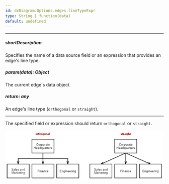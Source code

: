 ```yaml
---
id: dxDiagram.Options.edges.lineTypeExpr
type: String | function(data)
default: undefined
---
```

---
##### shortDescription
Specifies the name of a data source field or an expression that provides an edge's line type.

##### param(data): Object
The current edge's data object.

##### return: any
An edge's line type (`orthogonal` or `straight`).

---
The specified field or expression should return `orthogonal` or `straight`.

![Diagram - Line Types](/images/diagram/line-type.png)
